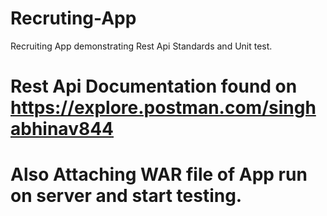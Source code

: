 # Recruting-App
Recruiting App demonstrating Rest Api Standards and Unit test.

# Rest Api Documentation found on https://explore.postman.com/singhabhinav844
# Also Attaching WAR file of App run on server and start testing.
